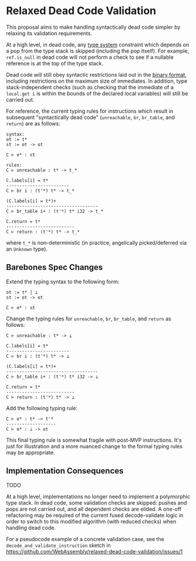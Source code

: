 # Relaxed Dead Code Validation

This proposal aims to make handling syntactically dead code simpler by relaxing its validation requirements.

At a high level, in dead code, any [type system](https://webassembly.github.io/spec/core/valid/instructions.html#instructions) constraint which depends on a pop from the type stack is skipped (including the pop itself). For example, `ref.is_null` in dead code will not perform a check to see if a nullable reference is at the top of the type stack.

Dead code will still obey syntactic restrictions laid out in the [binary format](https://webassembly.github.io/spec/core/binary/instructions.html), including restrictions on the maximum size of immediates. In addition, type stack-independent checks (such as checking that the immediate of a `local.get i` is within the bounds of the declared local variables) will still be carried out.

For reference, the current typing rules for instructions which result in subsequent "syntactically dead code" (`unreachable`, `br`, `br_table`, and `return`) are as follows:
```
syntax:
ot := t*
st := ot -> ot

C ⊢ e* : st

rules:
C ⊢ unreachable : t* -> t_*

C.labels[i] = t*
------------------------
C ⊢ br i : (t'*) t* -> t_*

(C.labels[i] = t*)+
-----------------------------------
C ⊢ br_table i+ : (t'*) t* i32 -> t_*

C.return = t*
--------------------------
C ⊢ return : (t'*) t* -> t_*
```
where `t_*` is non-deterministic (in practice, angelically picked/deferred via an `Unknown` type).

## Barebones Spec Changes

Extend the typing syntax to the following form:
```
ot := t* | ⊥
st := ot -> ot

C ⊢ e* : st
```

Change the typing rules for `unreachable`, `br`, `br_table`, and `return` as follows:
```
C ⊢ unreachable : t* -> ⊥

C.labels[i] = t*
------------------------
C ⊢ br i : (t'*) t* -> ⊥

(C.labels[i] = t*)+
-----------------------------------
C ⊢ br_table i+ : (t'*) t* i32 -> ⊥

C.return = t*
--------------------------
C ⊢ return : (t'*) t* -> ⊥
```

Add the following typing rule:
```
C ⊢ e* : t* -> t'*
-------------------
C ⊢ e* : ⊥ -> ot
```

This final typing rule is somewhat fragile with post-MVP instructions. It's just for illustration and a more nuanced change to the formal typing rules may be appropriate.

## Implementation Consequences

TODO

At a high level, implementations no longer need to implement a polymorphic type stack. In dead code, some validation checks are skipped: pushes and pops are not carried out, and all dependent checks are elided. A one-off refactoring may be required of the current fused decode-validate logic in order to switch to this modified algorithm (with reduced checks) when handling dead code.

For a pseudocode example of a concrete validation case, see the `decode_and_validate_instruction` sketch in https://github.com/WebAssembly/relaxed-dead-code-validation/issues/1 
